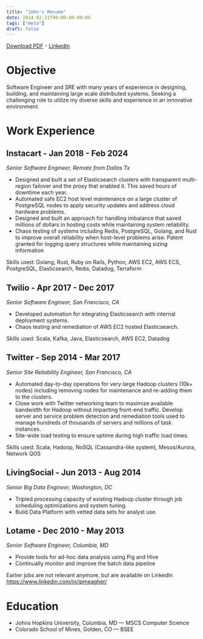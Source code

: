 ```yaml
---
title: "John's Resume"
date: 2024-02-21T00:00:00-00:00
tags: ["meta"]
draft: false
---
```


[Download PDF](../Resume.pdf) - [LinkedIn](https://www.linkedin.com/in/jpmeagher/)

# Objective

Software Engineer and SRE with many years of experience in designing, building, and maintaining large scale distributed systems. Seeking a challenging role to utilize my diverse skills and experience in an innovative environment.

# Work Experience

## Instacart - Jan 2018 - Feb 2024

*Senior Software Engineer, Remote from Dallas Tx*

* Designed and built a set of Elasticsearch clusters with transparent multi-region failover and the proxy that enabled it. This saved hours of downtime each year.
* Automated safe EC2 host level maintenance on a large cluster of PostgreSQL nodes to apply security updates and address cloud hardware problems.
* Designed and built an approach for handling imbalance that saved millions of dollars in hosting costs while maintaining system reliability. 
* Chaos testing of systems including Redis, PostgreSQL, Golang, and Rust to improve overall reliability when host-level problems arise.
Patent granted for logging query structures while maintaining sizing information

Skills used: Golang, Rust, Ruby on Rails, Python, AWS EC2, AWS ECS, PostgreSQL, Elasticsearch, Redis, Datadog, Terraform

## Twilio - Apr 2017 - Dec 2017

*Senior Software Engineer, San Francisco, CA*

* Developed automation for integrating Elasticsearch with internal deployment systems.
* Chaos testing and remediation of AWS EC2 hosted Elasticsearch.

Skills used: Scala, Kafka, Java, Elasticsearch, AWS EC2, Datadog

## Twitter - Sep 2014 - Mar 2017

*Senior Site Reliability Engineer, San Francisco, CA*

* Automated day-to-day operations for very large Hadoop clusters (10k+ nodes) including removing nodes for maintenance and re-adding them to the clusters.
* Close work with Twitter networking team to maximize available bandwidth for Hadoop without impacting front-end traffic.
Develop server and service problem detection and remediation tools used to manage hundreds of thousands of servers and millions of task instances.
* Site-wide load testing to ensure uptime during high traffic load times.

Skills used: Scala, Hadoop, NoSQL (Cassandra-like system), Mesos/Aurora, Network QOS

## LivingSocial - Jun 2013 - Aug 2014

*Senior Big Data Engineer, Washington, DC*

* Tripled processing capacity of existing Hadoop cluster through job scheduling optimizations and system tuning.
* Build Data Platform with vetted data sets for analyst use.

## Lotame - Dec 2010 - May 2013
*Senior Software Engineer, Columbia, MD*

* Provide tools for ad-hoc data analysis using Pig and Hive
* Continually monitor and improve the batch data pipeline

Earlier jobs are not relevant anymore, but are available on LinkedIn https://www.linkedin.com/in/jpmeagher/ 

# Education

* Johns Hopkins University, Columbia, MD — MSCS Computer Science
* Colorado School of Mines, Golden, CO — BSEE